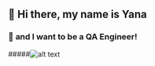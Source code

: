 ## 👋 **Hi there, my name is Yana** 
### 💫 **and I want to be a QA Engineer!**
#####![alt text](http://orig14.deviantart.net/596e/f/2013/293/4/8/welcome_1_by_micatinistaa-d6r6l05.gif)






<!--
**yanamoshkina/yanamoshkina** is a ✨ _special_ ✨ repository because its `README.md` (this file) appears on your GitHub profile.

Here are some ideas to get you started:

- 🔭 I’m currently working on dfghh
- 🌱 I’m currently learning ...
- 👯 I’m looking to collaborate on ...
- 🤔 I’m looking for help with ...
- 💬 Ask me about ...
- 📫 How to reach me: ...
- 😄 Pronouns: ...
- ⚡ Fun fact: ...
-->
